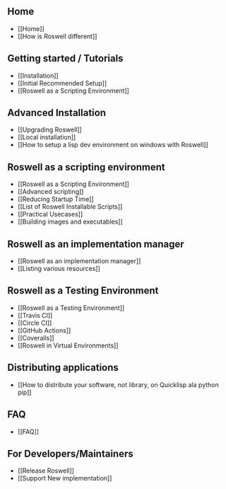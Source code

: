 ## Home
* [[Home]]
* [[How is Roswell different]]

## Getting started / Tutorials

* [[Installation]]
* [[Initial Recommended Setup]]
* [[Roswell as a Scripting Environment]]

## Advanced Installation

* [[Upgrading Roswell]]
* [[Local installation]]
* [[How to setup a lisp dev environment on windows with Roswell]]

## Roswell as a scripting environment

* [[Roswell as a Scripting Environment]]
* [[Advanced scripting]]
* [[Reducing Startup Time]]
* [[List of Roswell Installable Scripts]]
* [[Practical Usecases]]
* [[Building images and executables]]

## Roswell as an implementation manager

* [[Roswell as an implementation manager]]
* [[Listing various resources]]

## Roswell as a Testing Environment

* [[Roswell as a Testing Environment]]
* [[Travis CI]]
* [[Circle CI]]
* [[GitHub Actions]]
* [[Coveralls]]
* [[Roswell in Virtual Environments]]

## Distributing applications

* [[How to distribute your software, not library, on Quicklisp ala python pip]]

## FAQ

* [[FAQ]]

## For Developers/Maintainers

* [[Release Roswell]]
* [[Support New implementation]]
